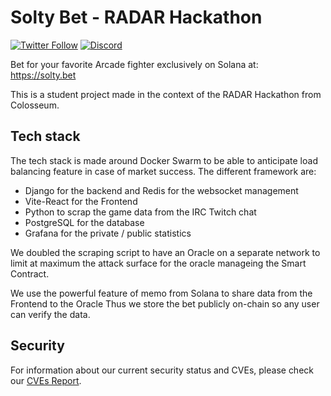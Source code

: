 # Solty Bet - RADAR Hackathon
[![Twitter Follow](https://img.shields.io/twitter/follow/SoltyBet?style=social)](https://twitter.com/SoltyBet)
[![Discord](https://img.shields.io/discord/1290592738185576471?color=7289da&label=Discord&logo=discord&logoColor=ffffff)](https://discord.gg/Uf8Uf2hcQT)

Bet for your favorite Arcade fighter exclusively on Solana at: https://solty.bet 

This is a student project made in the context of the RADAR Hackathon from Colosseum.

## Tech stack
The tech stack is made around Docker Swarm to be able to anticipate load balancing feature in case of market success.
The different framework are:
- Django for the backend and Redis for the websocket management
- Vite-React for the Frontend
- Python to scrap the game data from the IRC Twitch chat
- PostgreSQL for the database
- Grafana for the private / public statistics

We doubled the scraping script to have an Oracle on a separate network to limit at maximum the attack surface for the oracle manageing the Smart Contract.

We use the powerful feature of memo from Solana to share data from the Frontend to the Oracle 
Thus we store the bet publicly on-chain so any user can verify the data.

## Security
For information about our current security status and CVEs, please check our [CVEs Report](./cves_report.md).